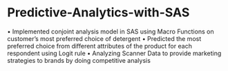 # Predictive-Analytics-with-SAS

• Implemented conjoint analysis model in SAS using Macro Functions on customer’s most preferred choice of detergent
• Predicted the most preferred choice from different attributes of the product for each respondent using Logit rule
• Analyzing Scanner Data to provide marketing strategies to brands by doing competitive analysis
